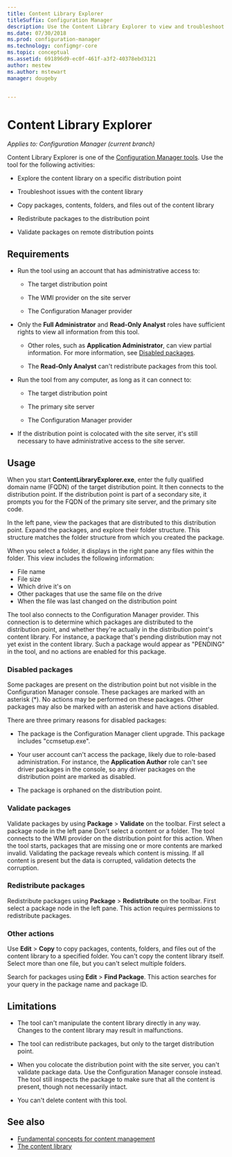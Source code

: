 ```yaml
---
title: Content Library Explorer
titleSuffix: Configuration Manager
description: Use the Content Library Explorer to view and troubleshoot the content library on a Configuration Manager distribution point. 
ms.date: 07/30/2018
ms.prod: configuration-manager
ms.technology: configmgr-core
ms.topic: conceptual
ms.assetid: 691896d9-ec0f-461f-a3f2-40378ebd3121
author: mestew
ms.author: mstewart
manager: dougeby


---
```


# Content Library Explorer

*Applies to: Configuration Manager (current branch)*

Content Library Explorer is one of the [Configuration Manager tools](tools.md). Use the tool for the following activities:  

- Explore the content library on a specific distribution point  

- Troubleshoot issues with the content library  

- Copy packages, contents, folders, and files out of the content library  

- Redistribute packages to the distribution point  

- Validate packages on remote distribution points  



## Requirements

- Run the tool using an account that has administrative access to:  

    - The target distribution point  

    - The WMI provider on the site server  

    - The Configuration Manager provider  

- Only the **Full Administrator** and **Read-Only Analyst** roles have sufficient rights to view all information from this tool.  

    - Other roles, such as **Application Administrator**, can view partial information. For more information, see [Disabled packages](#bkmk_disabled-packages).  

    - The **Read-Only Analyst** can't redistribute packages from this tool.  

- Run the tool from any computer, as long as it can connect to:  

    - The target distribution point  

    - The primary site server  

    - The Configuration Manager provider  

- If the distribution point is colocated with the site server, it's still necessary to have administrative access to the site server.  



## Usage 

When you start **ContentLibraryExplorer.exe**, enter the fully qualified domain name (FQDN) of the target distribution point. It then connects to the distribution point. If the distribution point is part of a secondary site, it prompts you for the FQDN of the primary site server, and the primary site code.

In the left pane, view the packages that are distributed to this distribution point. Expand the packages, and explore their folder structure. This structure matches the folder structure from which you created the package.

When you select a folder, it displays in the right pane any files within the folder. This view includes the following information: 
- File name
- File size
- Which drive it's on
- Other packages that use the same file on the drive
- When the file was last changed on the distribution point

The tool also connects to the Configuration Manager provider. This connection is to determine which packages are distributed to the distribution point, and whether they're actually in the distribution point's content library. For instance, a package that's pending distribution may not yet exist in the content library. Such a package would appear as "PENDING" in the tool, and no actions are enabled for this package.


### <a name="bkmk_disabled-packages"></a> Disabled packages

Some packages are present on the distribution point but not visible in the Configuration Manager console. These packages are marked with an asterisk (\*). No actions may be performed on these packages. Other packages may also be marked with an asterisk and have actions disabled. 

There are three primary reasons for disabled packages:  

- The package is the Configuration Manager client upgrade. This package includes "ccmsetup.exe".  

- Your user account can't access the package, likely due to role-based administration. For instance, the **Application Author** role can't see driver packages in the console, so any driver packages on the distribution point are marked as disabled.  

- The package is orphaned on the distribution point.  


### Validate packages

Validate packages by using **Package** > **Validate** on the toolbar. First select a package node in the left pane Don't select a content or a folder. The tool connects to the WMI provider on the distribution point for this action. When the tool starts, packages that are missing one or more contents are marked invalid. Validating the package reveals which content is missing. If all content is present but the data is corrupted, validation detects the corruption.


### Redistribute packages

Redistribute packages using **Package** > **Redistribute** on the toolbar. First select a package node in the left pane. This action requires permissions to redistribute packages.


### Other actions

Use **Edit** > **Copy** to copy packages, contents, folders, and files out of the content library to a specified folder. You can't copy the content library itself. Select more than one file, but you can't select multiple folders.

Search for packages using **Edit** > **Find Package**. This action searches for your query in the package name and package ID.



## Limitations

- The tool can't manipulate the content library directly in any way. Changes to the content library may result in malfunctions.  

- The tool can redistribute packages, but only to the target distribution point.  

- When you colocate the distribution point with the site server, you can't validate package data. Use the Configuration Manager console instead. The tool still inspects the package to make sure that all the content is present, though not necessarily intact.  

- You can't delete content with this tool.



## See also

- [Fundamental concepts for content management](../plan-design/hierarchy/fundamental-concepts-for-content-management.md)
- [The content library](../plan-design/hierarchy/the-content-library.md)
